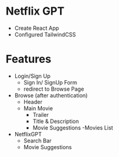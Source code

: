 # Netflix GPT

- Create React App
- Configured TailwindCSS

# Features
- Login/Sign Up
    - Sign In/ SignUp Form
    - redirect to Browse Page
- Browse (after authentication)
    - Header
    - Main Movie
        - Trailer
        - Title & Description
        - Movie Suggestions
            -Movies List
- NetflixGPT
    - Search Bar
    - Movie Suggestions